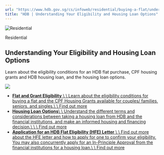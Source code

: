 ```yaml
---
url: "https://www.hdb.gov.sg/cs/infoweb/residential/buying-a-flat/understanding-your-eligibility-and-housing-loan-options"
title: "HDB | Understanding Your Eligibility and Housing Loan Options"
---
```


![Residential](https://www.hdb.gov.sg/cs/infoweb/-/media/HDBContent/Images/General/residential-masthead.jpg)

Residential


## Understanding Your Eligibility and Housing Loan Options

Learn about the eligibility conditions for an HDB flat purchase, CPF housing grants and HDB housing loan, and the housing loan options.


![](https://www.hdb.gov.sg/cs/infoweb/-/media/HDBContent/Images/EAPG/Eligibility-and-Financing.png)

- [**Flat and Grant Eligibility** \\
\\
Learn about the eligibility conditions for buying a flat and the CPF Housing Grants available for couples/ families, seniors, and singles.\\
\\
Find out more](https://www.hdb.gov.sg/cs/infoweb/residential/buying-a-flat/understanding-your-eligibility-and-housing-loan-options/flat-and-grant-eligibility)
- [**Housing Loan Options**\\
\\
Understand the different terms and considerations between taking a housing loan from HDB and the financial institutions, and make an informed housing and financing decision.\\
\\
\\
Find out more](https://www.hdb.gov.sg/cs/infoweb/residential/buying-a-flat/understanding-your-eligibility-and-housing-loan-options/housing-loan-options)
- [**Application for an HDB Flat Eligibility (HFE) Letter** \\
\\
Find out more about the HFE letter and how to apply for one to confirm your eligibility. You may also concurrently apply for an In-Principle Approval from the financial institutions for a housing loan.\\
\\
Find out more](https://www.hdb.gov.sg/cs/infoweb/residential/buying-a-flat/understanding-your-eligibility-and-housing-loan-options/application-for-an-hdb-flat-eligibility-hfe-letter)